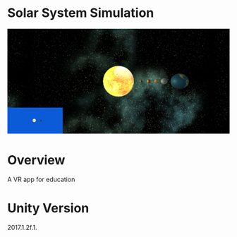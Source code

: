 # Solar System Simulation
![Alt text](/Screenshots/Screenshot.PNG?raw=true "Gameplay")

# Overview 
A VR app for education

# Unity Version
2017.1.2f.1.
